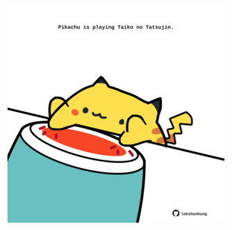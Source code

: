 <!-- built at 20/08/2022, 16:00:53 UTC -->
<p align="center">
  <img width="500" height="500" src="./ReadmeImage.svg">
</p>
